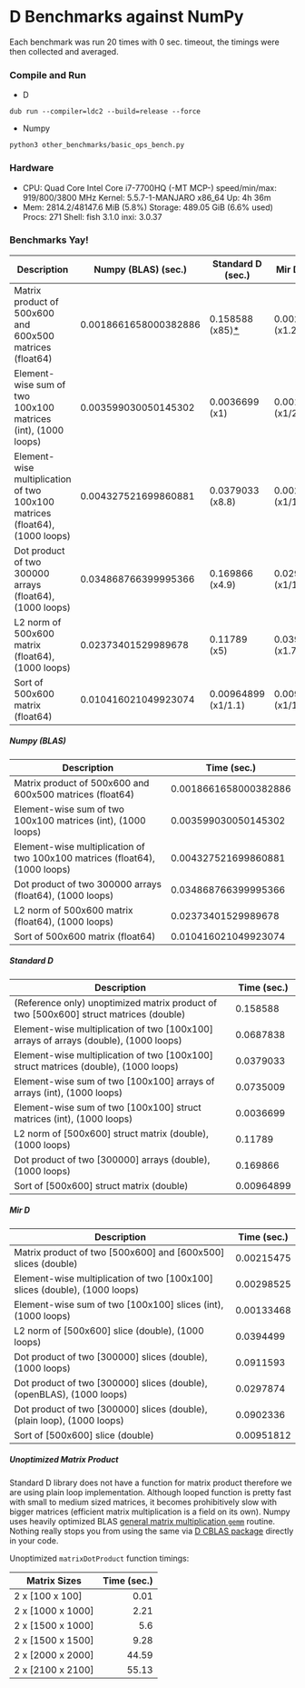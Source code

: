 # D Benchmarks against NumPy
Each benchmark was run 20 times with 0 sec. timeout, the timings were then collected and averaged.

### Compile and Run

- D
```
dub run --compiler=ldc2 --build=release --force
```

- Numpy
```
python3 other_benchmarks/basic_ops_bench.py 
```

### Hardware

 * CPU: Quad Core Intel Core i7-7700HQ (-MT MCP-) speed/min/max: 919/800/3800 MHz Kernel: 5.5.7-1-MANJARO x86_64 Up: 4h 36m 
 * Mem: 2814.2/48147.6 MiB (5.8%) Storage: 489.05 GiB (6.6% used) Procs: 271 Shell: fish 3.1.0 inxi: 3.0.37 

### Benchmarks Yay!

| Description                                                                 | Numpy (BLAS) (sec.)   | Standard D (sec.)                              | Mir D (sec.)        |
| --------------------------------------------------------------------------- | --------------------- | ---------------------------------------------- | ------------------- |
| Matrix product of 500x600 and 600x500 matrices (float64)                    | 0.0018661658000382886 | 0.158588 (x85)[*](#unoptimized-matrix-product) | 0.00224537 (x1.2)   |
| Element-wise sum of two 100x100 matrices (int), (1000 loops)                | 0.003599030050145302  | 0.0036699 (x1)                                 | 0.00133468 (x1/2.7) |
| Element-wise multiplication of two 100x100 matrices (float64), (1000 loops) | 0.004327521699860881  | 0.0379033 (x8.8)                               | 0.00298525 (x1/1.5) |
| Dot product of two 300000 arrays (float64), (1000 loops)                    | 0.034868766399995366  | 0.169866 (x4.9)                                | 0.0297874 (x1/1.2)  |
| L2 norm of 500x600 matrix (float64), (1000 loops)                           | 0.02373401529989678   | 0.11789 (x5)                                   | 0.0394499 (x1.7)    |
| Sort of 500x600 matrix (float64)                                            | 0.010416021049923074  | 0.00964899 (x1/1.1)                            | 0.00951812 (x1/1.1) |

##### Numpy (BLAS)

| Description                                                                 | Time (sec.)           |
| --------------------------------------------------------------------------- | --------------------- |
| Matrix product of 500x600 and 600x500 matrices (float64)                    | 0.0018661658000382886 |
| Element-wise sum of two 100x100 matrices (int), (1000 loops)                | 0.003599030050145302  |
| Element-wise multiplication of two 100x100 matrices (float64), (1000 loops) | 0.004327521699860881  |
| Dot product of two 300000 arrays (float64), (1000 loops)                    | 0.034868766399995366  |
| L2 norm of 500x600 matrix (float64), (1000 loops)                           | 0.02373401529989678   |
| Sort of 500x600 matrix (float64)                                            | 0.010416021049923074  |

##### Standard D

| Description                                                                           | Time (sec.) |
| ------------------------------------------------------------------------------------- | ----------- |
| (Reference only) unoptimized matrix product of two [500x600] struct matrices (double) | 0.158588    |
| Element-wise multiplication of two [100x100] arrays of arrays (double), (1000 loops)  | 0.0687838   |
| Element-wise multiplication of two [100x100] struct matrices (double), (1000 loops)   | 0.0379033   |
| Element-wise sum of two [100x100] arrays of arrays (int), (1000 loops)                | 0.0735009   |
| Element-wise sum of two [100x100] struct matrices (int), (1000 loops)                 | 0.0036699   |
| L2 norm of [500x600] struct matrix (double), (1000 loops)                             | 0.11789     |
| Dot product of two [300000] arrays (double), (1000 loops)                             | 0.169866    |
| Sort of [500x600] struct matrix (double)                                              | 0.00964899  |

##### Mir D

| Description                                                                | Time (sec.) |
| -------------------------------------------------------------------------- | ----------- |
| Matrix product of two [500x600] and [600x500] slices (double)              | 0.00215475  |
| Element-wise multiplication of two [100x100] slices (double), (1000 loops) | 0.00298525  |
| Element-wise sum of two [100x100] slices (int), (1000 loops)               | 0.00133468  |
| L2 norm of [500x600] slice (double), (1000 loops)                          | 0.0394499   |
| Dot product of two [300000] slices (double), (1000 loops)                  | 0.0911593   |
| Dot product of two [300000] slices (double), (openBLAS), (1000 loops)      | 0.0297874   |
| Dot product of two [300000] slices (double), (plain loop), (1000 loops)    | 0.0902336   |
| Sort of [500x600] slice (double)                                           | 0.00951812  |

##### Unoptimized Matrix Product
Standard D library does not have a function for matrix product therefore we are using plain loop implementation.
Although looped function is pretty fast with small to medium sized matrices, it becomes prohibitively slow with bigger matrices (efficient matrix multiplication is a field on its own).
Numpy uses heavily optimized BLAS [general matrix multiplication `gemm`](https://software.intel.com/en-us/mkl-developer-reference-fortran-gemm) routine.
Nothing really stops you from using the same via [D CBLAS package](https://code.dlang.org/packages/cblas) directly in your code.

Unoptimized `matrixDotProduct` function timings:

| Matrix Sizes      | Time (sec.) |
| ----------------- | ----------: |
| 2 x [100 x 100]   |        0.01 |
| 2 x [1000 x 1000] |        2.21 |
| 2 x [1500 x 1000] |         5.6 |
| 2 x [1500 x 1500] |        9.28 |
| 2 x [2000 x 2000] |       44.59 |
| 2 x [2100 x 2100] |       55.13 |
